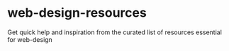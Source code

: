 # web-design-resources
Get quick help and inspiration from the curated list of resources essential for web-design 
